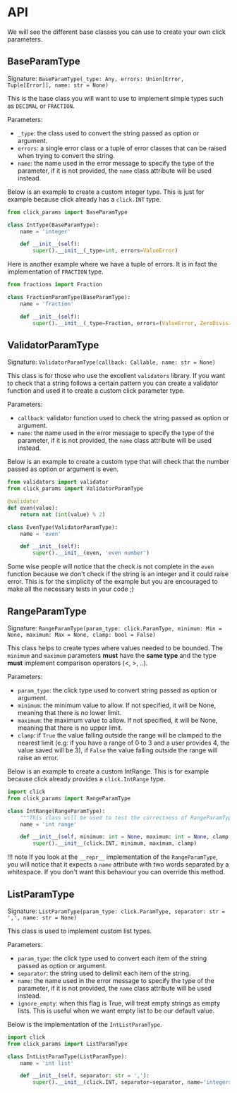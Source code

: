 # API

We will see the different base classes you can use to create your own click parameters.

## BaseParamType

Signature: `BaseParamType(_type: Any, errors: Union[Error, Tuple[Error]], name: str = None)`

This is the base class you will want to use to implement simple types such as `DECIMAL` or `FRACTION`.

Parameters:

- `_type`: the class used to convert the string passed as option or argument.
- `errors`: a single error class or a tuple of error classes that can be raised when trying to convert the string.
- `name`: the name used in the error message to specify the type of the parameter, if it is not provided, the `name`
class attribute will be used instead.

Below is an example to create a custom integer type. This is just for example because click already has a `click.INT`
type.

````python
from click_params import BaseParamType

class IntType(BaseParamType):
    name = 'integer'

    def __init__(self):
        super().__init__(_type=int, errors=ValueError)
````

Here is another example where we have a tuple of errors. It is in fact the implementation of `FRACTION` type.

````python
from fractions import Fraction

class FractionParamType(BaseParamType):
    name = 'fraction'

    def __init__(self):
        super().__init__(_type=Fraction, errors=(ValueError, ZeroDivisionError))
````

## ValidatorParamType

Signature: `ValidatorParamType(callback: Callable, name: str = None)`

This class is for those who use the excellent `validators` library. If you want to check that a string follows a certain
pattern you can create a validator function and used it to create a custom click parameter type.

Parameters:

- `callback`: validator function used to check the string passed as option or argument.
- `name`: the name used in the error message to specify the type of the parameter, if it is not provided, the `name`
class attribute will be used instead.

Below is an example to create a custom type that will check that the number passed as option or argument is even.

````python
from validators import validator
from click_params import ValidatorParamType

@validator
def even(value):
    return not (int(value) % 2)

class EvenType(ValidatorParamType):
    name = 'even'

    def __init__(self):
        super().__init__(even, 'even number')
````

Some wise people will notice that the check is not complete in the `even` function because we don't check if the string
is an integer and it could raise error. This is for the simplicity of the example but you are encouraged to make all
the necessary tests in your code ;)

## RangeParamType

Signature: `RangeParamType(param_type: click.ParamType, minimum: Min = None, maximum: Max = None, clamp: bool = False)`

This class helps to create types where values needed to be bounded. The `minimum` and `maximum` parameters **must** have
the **same type** and the type **must** implement comparison operators (<, >, ..).

Parameters:

- `param_type`: the click type used to convert string passed as option or argument.
- `minimum`: the minimum value to allow. If not specified, it will be None, meaning that there is no lower limit.
- `maximum`: the maximum value to allow. If not specified, it will be None, meaning that there is no upper limit.
- `clamp`: if `True` the value falling outside the range will be clamped to the nearest limit (e.g: if you have a range
of 0 to 3 and a user provides 4, the value saved will be 3), if `False` the value falling outside the range will raise
an error.

Below is an example to create a custom IntRange. This is for example because click already provides a `click.IntRange`
type.

````python
import click
from click_params import RangeParamType

class IntRange(RangeParamType):
    """This class will be used to test the correctness of RangeParamType"""
    name = 'int range'

    def __init__(self, minimum: int = None, maximum: int = None, clamp: bool = False):
        super().__init__(click.INT, minimum, maximum, clamp)
````

!!! note
    If you look at the `__repr__` implementation of the `RangeParamType`, you will notice that it expects a `name`
    attribute with two words separated by a whitespace. If you don't want this behaviour you can override this method.

## ListParamType

Signature: `ListParamType(param_type: click.ParamType, separator: str = ',', name: str = None)`

This class is used to implement custom list types.

Parameters:

- `param_type`: the click type used to convert each item of the string passed as option or argument.
- `separator`: the string used to delimit each item of the string.
- `name`: the name used in the error message to specify the type of the parameter, if it is not provided, the `name`
class attribute will be used instead.
- `ignore_empty`: when this flag is True, will treat empty strings as empty lists. This is useful when we want empty
list to be our default value.

Below is the implementation of the `IntListParamType`.

````python
import click
from click_params import ListParamType

class IntListParamType(ListParamType):
    name = 'int list'

    def __init__(self, separator: str = ','):
        super().__init__(click.INT, separator=separator, name='integers')
````
